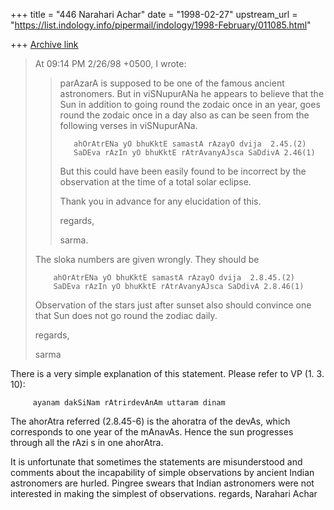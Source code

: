+++
title = "446 Narahari Achar"
date = "1998-02-27"
upstream_url = "https://list.indology.info/pipermail/indology/1998-February/011085.html"

+++
[Archive link](https://list.indology.info/pipermail/indology/1998-February/011085.html)

>
>
>At 09:14 PM 2/26/98 +0500, I wrote:
>>parAzarA is supposed to be one of the famous ancient astronomers.
>>But in viSNupurANa he appears to believe that the Sun in addition to  going
>>round the zodaic once in an year, goes round the zodaic once
>>in a day also as can be seen from the following verses in viSNupurANa.
>>
>>        ahOrAtrENa yO bhuKktE samastA rAzayO dvija  2.45.(2)
>>        SaDEva rAzIn yO bhuKktE rAtrAvanyAJsca SaDdivA 2.46(1)
>>
>>But this could have been easily found to be incorrect by the observation
>>at the time of a total solar eclipse.
>>
>>Thank you in advance for any elucidation of this.
>>
>>regards,
>>
>>sarma.
>>
>
>The sloka numbers are given wrongly. They should be
>
>         ahOrAtrENa yO bhuKktE samastA rAzayO dvija  2.8.45.(2)
>         SaDEva rAzIn yO bhuKktE rAtrAvanyAJsca SaDdivA 2.8.46(1)
>
>Observation of the stars just after sunset also should convince one
>that Sun does not go round the zodiac daily.
>
>regards,
>
>sarma
>

 There is a very simple explanation of this statement.
Please refer to VP (1. 3. 10):

         ayanam dakSiNam rAtrirdevAnAm uttaram dinam

The ahorAtra referred (2.8.45-6) is the ahoratra of the devAs, which
corresponds to one year of the mAnavAs. Hence the sun progresses through all
the rAzi s in one ahorAtra.

It is unfortunate that sometimes the statements are misunderstood and comments
about the incapability of simple observations by ancient Indian astronomers are
hurled. Pingree swears that Indian astronomers were not interested in making
the simplest of observations.
regards,
Narahari Achar



